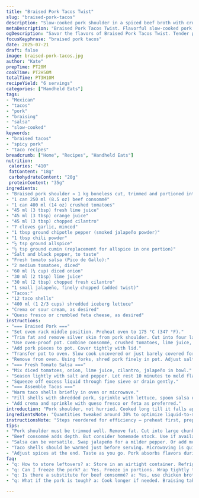 ```yaml
---
title: "Braised Pork Tacos Twist"
slug: "braised-pork-tacos"
description: "Slow-cooked pork shoulder in a spiced beef broth with crushed tomatoes, lime and orange juice, fresh herbs and smoky chipotle pepper. Served with a fresh tomato salsa, lettuce, crema, and crumbly cheese. The pork is tender, shredded, flavorful. The salsa bright, fresh, slightly tangy. Tacos crisp with a soft interior, layered with textures. Includes adjustments to spices and added jalapeño for heat. Quantities slightly reduced or increased, timing shifted for optimal tenderness without rushing. A straightforward mix of seasoned meat, fresh topping, and simple shells makes handheld bites full of punch and character."
metaDescription: "Braised Pork Tacos Twist. Flavorful slow-cooked pork with fresh toppings for a unique taco experience."
ogDescription: "Savor the flavors of Braised Pork Tacos Twist. Tender pork, fresh salsa, and creamy toppings in every bite."
focusKeyphrase: "braised pork tacos"
date: 2025-07-21
draft: false
image: braised-pork-tacos.jpg
author: "Kate"
prepTime: PT20M
cookTime: PT2H50M
totalTime: PT3H10M
recipeYield: "6 servings"
categories: ["Handheld Eats"]
tags:
- "Mexican"
- "tacos"
- "pork"
- "braising"
- "salsa"
- "slow-cooked"
keywords:
- "braised tacos"
- "spicy pork"
- "taco recipes"
breadcrumb: ["Home", "Recipes", "Handheld Eats"]
nutrition: 
 calories: "410"
 fatContent: "18g"
 carbohydrateContent: "20g"
 proteinContent: "35g"
ingredients:
- "Braised pork shoulder ≈ 1 kg boneless cut, trimmed and portioned into four pieces"
- "1 can 250 ml (8.5 oz) beef consommé"
- "1 can 400 ml (14 oz) crushed tomatoes"
- "45 ml (3 tbsp) fresh lime juice"
- "45 ml (3 tbsp) orange juice"
- "45 ml (3 tbsp) chopped cilantro"
- "7 cloves garlic, minced"
- "1 tbsp ground chipotle pepper (smoked jalapeño powder)"
- "1 tbsp chili powder"
- "½ tsp ground allspice"
- "½ tsp ground cumin (replacement for allspice in one portion)"
- "Salt and black pepper, to taste"
- "Fresh tomato salsa (Pico de Gallo):"
- "2 medium tomatoes, diced"
- "60 ml (¼ cup) diced onion"
- "30 ml (2 tbsp) lime juice"
- "30 ml (2 tbsp) chopped fresh cilantro"
- "1 small jalapeño, finely chopped (added twist)"
- "Tacos:"
- "12 taco shells"
- "400 ml (1 2/3 cups) shredded iceberg lettuce"
- "Crema or sour cream, as desired"
- "Queso fresco or crumbled feta cheese, as desired"
instructions:
- "=== Braised Pork ==="
- "Set oven rack middle position. Preheat oven to 175 °C (347 °F)."
- "Trim fat and remove silver skin from pork shoulder. Cut into four large chunks."
- "Use oven-proof pot. Combine consommé, crushed tomatoes, lime juice, orange juice, cilantro, garlic, chipotle powder, chili powder, cumin, salt, pepper. Stir well, bring briefly to boil on stovetop."
- "Add pork pieces to pot. Cover tightly with lid."
- "Transfer pot to oven. Slow cook uncovered or just barely covered for 2 hours 50 minutes. Meat should pull apart easily when tested with fork."
- "Remove from oven. Using forks, shred pork finely in pot. Adjust salt and pepper to taste. Keep warm."
- "=== Fresh Tomato Salsa ==="
- "Mix diced tomatoes, onion, lime juice, cilantro, jalapeño in bowl."
- "Season lightly with salt and pepper. Let rest 10 minutes to meld flavors."
- "Squeeze off excess liquid through fine sieve or drain gently."
- "=== Assemble Tacos ==="
- "Warm taco shells briefly in oven or microwave."
- "Fill shells with shredded pork, sprinkle with lettuce, spoon salsa on top."
- "Add crema and sprinkle with queso fresco or feta as preferred."
introduction: "Pork shoulder, not hurried. Cooked long till it falls apart. Broth thick with tomatoes and beef consommé, acid from lime and orange. Chipotle smoked heat deepens layers. Garlic rough chopped, cilantro fresh chopped sharp. Salsa simple, tomato chunks, onion, jalapeño bits, latent zip. Crunchy iceberg balances richness. Crumbled feta for salty pop. Crema cools fire. Shells crisp but pliable, hold ingredients tight. Measure ingredients with slight tweaks – less consommé, more citrus, cumin swapped for allspice for earthiness. Oven temp eased down a notch to slow cook evenly. Timing shifted for tenderness without overdone dryness. Texture interplay; bold flavors without fuss. Tacos kept simple, honest. Feast on contrasts — smoky meat, sharp citrus, creamy cool, crisp crunch. "
ingredientsNote: "Quantities tweaked around 30% to optimize liquid-to-meat balance for tender pork consistency. Chipotle powder swapped for smoked jalapeño powder for nuanced smoky heat, paired with added fresh jalapeño in salsa for fresh punch. Ground cumin integrated to introduce deeper earthiness, partially replacing allspice for a mellower note. Lime and orange juices reduced slightly to not overpower but maintain brightness. Tomatoes slightly swapped to 400 ml can for round fuller texture. Lettuce reduced to preserve balance with meat ratio. Shell count standard. Queso fresco a tangy alternative to feta to broaden appeal. Garlic count trimmed from 8 to 7 to soften intensity during long braise. Salt and pepper adjusted to personal taste at end to prevent over-salting during slow cook. "
instructionsNote: "Steps reordered for efficiency — preheat first, prep pork and trim before combining ingredients. Braising liquid brought quickly to boil on stovetop, not cold-entering oven to ensure faster breakdown of pork fibers. Oven set slightly lower than original 180°C to 175°C to avoid drying out pork, temperature variation cut total braise time by 10 minutes for optimal tenderness. Meat shredded directly in braising pot for flavor absorption. Salsa made during braise rest to save time; liquid drained for freshest toppings. Taco shells warmed last minute to maintain crunch. Final assembly straightforward—no overlapping steps to confuse. Seasoning adjusted at end; no salt added upfront to avoid overconcentration due to evaporation. Simple, unhurried, practical. "
tips:
- "Pork shoulder must be trimmed well. Remove fat. Cut into large chunks for even cooking. Don't rush the braising. Low and slow is key. This enhances flavors. Allows meat to tenderize fully."
- "Beef consommé adds depth. But consider homemade stock. Use if available. Adjust garlic to taste. Garlic intensifies with cooking. Seven cloves maintain flavor without overpowering. A balance of tastes in the dish."
- "Salsa can be versatile. Swap jalapeño for a milder pepper. Or add more if heat is preferred. Always drain excess liquid for fresh topping. Keeps texture intact. Don't skip resting time. It enhances flavor integration."
- "Taco shells should be warmed just before serving. Microwaving is quick. Oven crisping adds texture. A crisp taco is vital for contrast. Layer toppings mindfully. Shredded pork, salsa, lettuce, then cheese. This layering adds depth."
- "Adjust spices at the end. Taste as you go. Pork absorbs flavors during cooking. But fine tuning is crucial to personal preference. Repeat this for salt and pepper. Small adjustments create balance."
faq:
- "q: How to store leftovers? a: Store in an airtight container. Refrigerate for up to three days. Reheat on stove for best results. Microwave can dry out texture."
- "q: Can I freeze the pork? a: Yes. Freeze in portions. Wrap tightly to avoid freezer burn. Thaw overnight in fridge. Reheat thoroughly before serving."
- "q: Is there a substitute for beef consommé? a: Yes, use chicken broth. Adds flavor but lighter. Homemade stock is great too. Adjust spices if using lighter stock."
- "q: What if the pork is tough? a: Cook longer if needed. Braising takes time. Low heat is important. Check moisture levels occasionally. Add broth if it appears dry."

---
```

